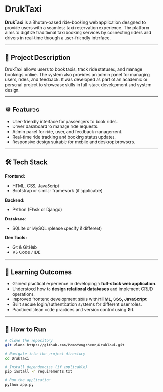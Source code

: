# DrukTaxi

**DrukTaxi** is a Bhutan-based ride-booking web application designed to provide users with a seamless taxi reservation experience. The platform aims to digitize traditional taxi booking services by connecting riders and drivers in real-time through a user-friendly interface.

---

## 📌 Project Description

DrukTaxi allows users to book taxis, track ride statuses, and manage bookings online. The system also provides an admin panel for managing users, rides, and feedback. It was developed as part of an academic or personal project to showcase skills in full-stack development and system design.

---

## ⚙️ Features

- User-friendly interface for passengers to book rides.
- Driver dashboard to manage ride requests.
- Admin panel for ride, user, and feedback management.
- Real-time ride tracking and booking status updates.
- Responsive design suitable for mobile and desktop browsers.

---

## 🛠️ Tech Stack

**Frontend:**  
- HTML, CSS, JavaScript  
- Bootstrap or similar framework (if applicable)

**Backend:**  
- Python (Flask or Django)

**Database:**  
- SQLite or MySQL (please specify if different)

**Dev Tools:**  
- Git & GitHub  
- VS Code / IDE

---

## 🎯 Learning Outcomes

- Gained practical experience in developing a **full-stack web application**.
- Understood how to **design relational databases** and implement CRUD operations.
- Improved frontend development skills with **HTML, CSS, JavaScript**.
- Built secure login/authentication systems for different user roles.
- Practiced clean code practices and version control using **Git**.

---

## 🚀 How to Run

```bash
# Clone the repository
git clone https://github.com/PemaYangchenn/DrukTaxi.git

# Navigate into the project directory
cd DrukTaxi

# Install dependencies (if applicable)
pip install -r requirements.txt

# Run the application
python app.py
